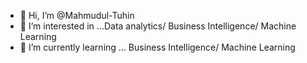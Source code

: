 - 👋 Hi, I’m @Mahmudul-Tuhin
- 👀 I’m interested in ...Data analytics/ Business Intelligence/ Machine Learning
- 🌱 I’m currently learning ... Business Intelligence/ Machine Learning

<!---
Mahmudul-Tuhin/Mahmudul-Tuhin is a ✨ special ✨ repository because its `README.md` (this file) appears on your GitHub profile.
You can click the Preview link to take a look at your changes.
--->
